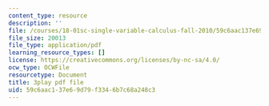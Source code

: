 ```yaml
---
content_type: resource
description: ''
file: /courses/18-01sc-single-variable-calculus-fall-2010/59c6aac137e69d79f3346b7c68a248c3_U3ebQ5Z4Jt8.pdf
file_size: 20013
file_type: application/pdf
learning_resource_types: []
license: https://creativecommons.org/licenses/by-nc-sa/4.0/
ocw_type: OCWFile
resourcetype: Document
title: 3play pdf file
uid: 59c6aac1-37e6-9d79-f334-6b7c68a248c3
---
```

